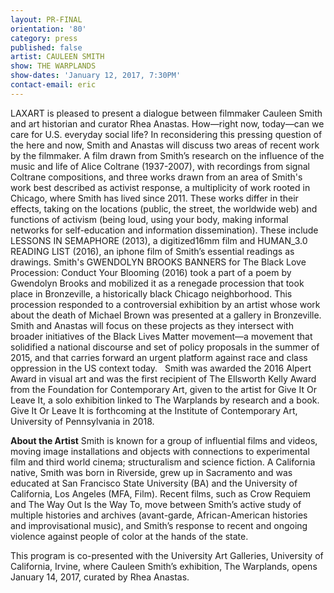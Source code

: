 ```yaml
---
layout: PR-FINAL
orientation: '80'
category: press
published: false
artist: CAULEEN SMITH
show: THE WARPLANDS
show-dates: 'January 12, 2017, 7:30PM'
contact-email: eric
---
```

LAXART is pleased to present a dialogue between filmmaker Cauleen Smith and art historian and curator Rhea Anastas. How—right now, today—can we care for U.S. everyday social life? In reconsidering this pressing question of the here and now, Smith and Anastas will discuss two areas of recent work by the filmmaker. A film drawn from Smith’s research on the influence of the music and life of Alice Coltrane (1937-2007), with recordings from signal Coltrane compositions, and three works drawn from an area of Smith's work best described as activist response, a multiplicity of work rooted in Chicago, where Smith has lived since 2011. These works differ in their effects, taking on the locations (public, the street, the worldwide web) and functions of activism (being loud, using your body, making informal networks for self-education and information dissemination). These include LESSONS IN SEMAPHORE (2013), a digitized16mm film and HUMAN_3.0 READING LIST (2016), an iphone film of Smith’s essential readings as drawings. Smith's GWENDOLYN BROOKS BANNERS for The Black Love Procession: Conduct Your Blooming (2016) took a part of a poem by Gwendolyn Brooks and mobilized it as a renegade procession that took place in Bronzeville, a historically black Chicago neighborhood. This procession responded to a controversial exhibition by an artist whose work about the death of Michael Brown was presented at a gallery in Bronzeville. Smith and Anastas will focus on these projects as they intersect with broader initiatives of the Black Lives Matter movement—a movement that solidified a national discourse and set of policy proposals in the summer of 2015, and that carries forward an urgent platform against race and class oppression in the US context today. 
 
Smith was awarded the 2016 Alpert Award in visual art and was the first recipient of The Ellsworth Kelly Award from the Foundation for Contemporary Art, given to the artist for Give It Or Leave It, a solo exhibition linked to The Warplands by research and a book. Give It Or Leave It is forthcoming at the Institute of Contemporary Art, University of Pennsylvania in 2018. 

__About the Artist__
Smith is known for a group of influential films and videos, moving image installations and objects with connections to experimental film and third world cinema; structuralism and science fiction. A California native, Smith was born in Riverside, grew up in Sacramento and was educated at San Francisco State University (BA) and the University of California, Los Angeles (MFA, Film). Recent films, such as Crow Requiem and The Way Out Is the Way To, move between Smith’s active study of multiple histories and archives (avant-garde, African-American histories and improvisational music), and Smith’s response to recent and ongoing violence against people of color at the hands of the state.

This program is co-presented with the University Art Galleries, University of California, Irvine, where Cauleen Smith’s exhibition, The Warplands, opens January 14, 2017, curated by Rhea Anastas. 
